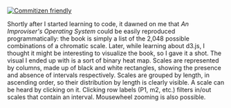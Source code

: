 [![Commitizen friendly](https://img.shields.io/badge/commitizen-friendly-brightgreen.svg)](http://commitizen.github.io/cz-cli/)

Shortly after I started learning to code, it dawned on me that _An Improviser's Operating System_ could be easily reproduced programmatically: the book is simply a list of the 2,048 possible combinations of a chromatic scale. Later, while learning about d3.js, I thought it might be interesting to visualize the book, so I gave it a shot. The visual I ended up with is a sort of binary heat map. Scales are represented by columns, made up of black and white rectangles, showing the presence and absence of intervals respectively. Scales are grouped by length, in ascending order, so their distribution by length is clearly visible. A scale can be heard by clicking on it. Clicking row labels (P1, m2, etc.) filters in/out scales that contain an interval. Mousewheel zooming is also possible.
